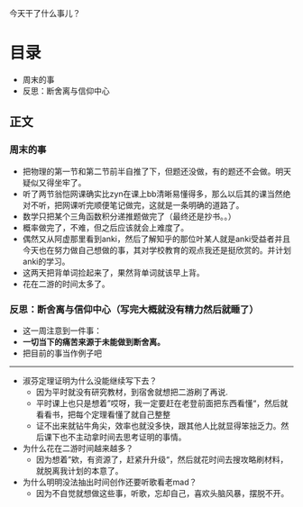 今天干了什么事儿？

# 目录
- 周末的事
- 反思：断舍离与信仰中心
## 正文
### 周末的事
- 把物理的第一节和第二节前半自推了下，但题还没做，有的题还不会做。明天疑似又得坐牢了。
- 听了两节翁恺网课确实比zyn在课上bb清晰易懂得多，那么以后其的课当然绝对不听，把网课听完顺便笔记做完，这就是一条明确的道路了。
- 数学只把某个三角函数积分递推题做完了（最终还是抄书。。）
- 概率做完了，不难，但之后应该就会上难度了。
- 偶然又从阿虚那里看到anki，然后了解知乎的那位叶某人就是anki受益者并且今天也在努力做自己想做的事，其对学校教育的观点我还是挺欣赏的。并计划anki的学习。
- 这两天把背单词捡起来了，果然背单词就该早上背。
- 花在二游的时间太多了。
### 反思：断舍离与信仰中心（写完大概就没有精力然后就睡了）
- 这一周注意到一件事：
- **一切当下的痛苦来源于未能做到断舍离。**
- 把目前的事当作例子吧

---

- 淑芬定理证明为什么没能继续写下去？
	- 因为平时就没有研究教材，到宿舍就想把二游刷了再说.
	- 平时课上也只是想着”哎呀，我一定要赶在老登前面把东西看懂“，然后就看看书，把每个定理看懂了就自己整整
	- 证不出来就钻牛角尖，效率也就没多快，跟其他人比就显得笨拙乏力。然后课下也不主动拿时间去思考证明的事情。
- 为什么花在二游时间越来越多？
	- 因为想着”欸，有资源了，赶紧升升级“，然后就花时间去搜攻略刷材料，就脱离我计划的本意了。
- 为什么明明没法抽出时间创作还要听歌看老mad？
	- 因为不自觉就想做这些事，听歌，忘却自己，喜欢头脑风暴，摆脱不开。
